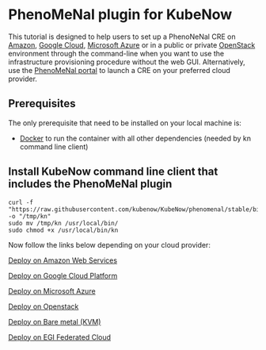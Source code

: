 # PhenoMeNal plugin for KubeNow

This tutorial is designed to help users to set up a PhenoNeNal CRE on [Amazon](https://github.com/phnmnl/phenomenal-h2020/wiki/Deploy-on-Amazon-Web-Services), [Google Cloud](https://github.com/phnmnl/phenomenal-h2020/wiki/Deploy-on-Google-Cloud-Platform), [Microsoft Azure](https://github.com/phnmnl/phenomenal-h2020/wiki/Deploy-on-Microsoft-Azure) or in a public or private [OpenStack](https://github.com/phnmnl/phenomenal-h2020/wiki/Deploy--on-OpenStack) environment through the command-line when you want to use the infrastructure provisioning procedure without the web GUI. Alternatively, use the [PhenoMeNal portal](http://portal.phenomenal-h2020.eu) to launch a CRE on your preferred cloud provider.

## Prerequisites

The only prerequisite that need to be installed on your local machine is:
- [Docker](https://www.docker.com/) to run the container with all other dependencies (needed by kn command line client)

## Install KubeNow command line client that includes the PhenoMeNal plugin

    curl -f "https://raw.githubusercontent.com/kubenow/KubeNow/phenomenal/stable/bin/kn" -o "/tmp/kn"
    sudo mv /tmp/kn /usr/local/bin/
    sudo chmod +x /usr/local/bin/kn

Now follow the links below depending on your cloud provider:

[Deploy on Amazon Web Services](https://github.com/phnmnl/phenomenal-h2020/wiki/Deploy-on-Amazon-Web-Services)

[Deploy on Google Cloud Platform](https://github.com/phnmnl/phenomenal-h2020/wiki/Deploy-on-Google-Cloud-Platform)

[Deploy on Microsoft Azure](https://github.com/phnmnl/phenomenal-h2020/wiki/Deploy-on-Microsoft-Azure)

[Deploy on Openstack](https://github.com/phnmnl/phenomenal-h2020/wiki/Deploy-on-OpenStack)

[Deploy on Bare metal (KVM)](https://github.com/phnmnl/phenomenal-h2020/wiki/Deploy-on-a-local-server-(bare-metal))

[Deploy on EGI Federated Cloud](https://github.com/phnmnl/phenomenal-h2020/wiki/Deploy-on-European-Open-Science-Cloud-(EOSC))

